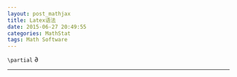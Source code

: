 ```yaml
---
layout: post_mathjax
title: Latex语法
date: 2015-06-27 20:49:55
categories: MathStat
tags: Math Software
---
```


`\partial` $\partial$

---
